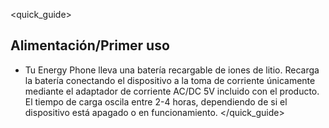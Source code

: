 <quick_guide>
## Alimentación/Primer uso

* Tu Energy Phone lleva una batería recargable de iones de litio. Recarga la batería conectando el dispositivo a la toma de corriente únicamente mediante el adaptador de corriente AC/DC 5V incluido con el producto. El tiempo de carga oscila entre 2-4 horas, dependiendo de si el dispositivo está apagado o en funcionamiento. 
</quick_guide>
